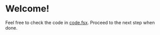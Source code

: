 # Welcome!

Feel free to check the code in [code.fsx](./code.fsx).
Proceed to the next step when done.
